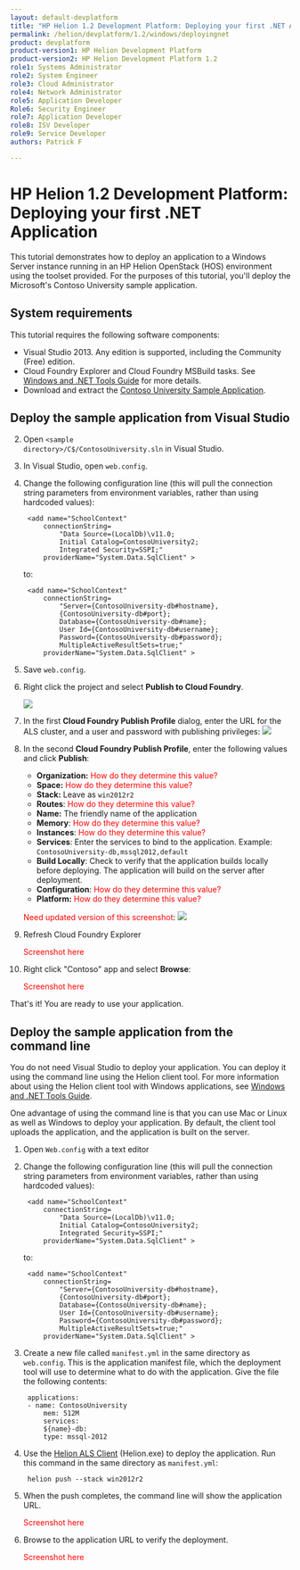 ```yaml
---
layout: default-devplatform
title: "HP Helion 1.2 Development Platform: Deploying your first .NET Application"
permalink: /helion/devplatform/1.2/windows/deployingnet
product: devplatform
product-version1: HP Helion Development Platform
product-version2: HP Helion Development Platform 1.2
role1: Systems Administrator 
role2: System Engineer
role3: Cloud Administrator
role4: Network Administrator
role5: Application Developer
Role6: Security Engineer
role7: Application Developer 
role8: ISV Developer
role9: Service Developer
authors: Patrick F

---
```

<!--UNDER REVISION-->

# HP Helion 1.2 Development Platform: Deploying your first .NET Application 

This tutorial demonstrates how to deploy an application to a Windows Server instance running in an HP Helion OpenStack (HOS) environment using the toolset provided. For the purposes of this tutorial, you'll deploy the Microsoft's Contoso University sample application.

## System requirements

This tutorial requires the following software components:

* Visual Studio 2013. Any edition is supported, including the Community (Free) edition.
* Cloud Foundry Explorer and Cloud Foundry MSBuild tasks. See <a href="/helion/devplatform/1.2/windows/tools_guide">Windows and .NET Tools Guide</a> for more details. 
* Download and extract the <a href="https://code.msdn.microsoft.com/ASPNET-MVC-Application-b01a9fe8">Contoso University Sample Application</a>.

## Deploy the sample application from Visual Studio

2. Open <code>&lt;sample directory&gt;/C$/ContosoUniversity.sln</code> in Visual Studio. 
3. In Visual Studio, open <code>web.config</code>.
4. Change the following configuration line (this will pull the connection string parameters from environment variables, rather than using hardcoded values):

		<add name="SchoolContext" 
			connectionString=
				"Data Source=(LocalDb)\v11.0;
				Initial Catalog=ContosoUniversity2;
				Integrated Security=SSPI;" 
			providerName="System.Data.SqlClient" >
	to:

		<add name="SchoolContext" 
			connectionString=
				"Server={ContosoUniversity-db#hostname},
				{ContosoUniversity-db#port};
				Database={ContosoUniversity-db#name};
				User Id={ContosoUniversity-db#username};
				Password={ContosoUniversity-db#password};
				MultipleActiveResultSets=true;" 
			providerName="System.Data.SqlClient" >
5. Save <code>web.config</code>.
6. Right click the project and select **Publish to Cloud Foundry**.
	
	<img src="images/windows_deploy_contextmenu.png">
 
7. In the first **Cloud Foundry Publish Profile** dialog, enter the URL for the ALS cluster, and a user and password with publishing privileges:
	<img src="images/windows_publish_credentials.png" />
 
8. In the second **Cloud Foundry Publish Profile**, enter the following values and click **Publish**:
	* **Organization:** <span style="color:red">How do they determine this value?</span>
	* **Space:** <span style="color:red">How do they determine this value?</span>
	* **Stack:** Leave as <code>win2012r2</code>
	* **Routes**: <span style="color:red">How do they determine this value?</span>
	* **Name:** The friendly name of the application
	* **Memory**: <span style="color:red">How do they determine this value?</span>
	* **Instances**: <span style="color:red">How do they determine this value?</span>
	* **Services**: Enter the services to bind to the application. Example: <code>ContosoUniversity-db,mssql2012,default</code>
	* **Build Locally**: Check to verify that the application builds locally before deploying. The application will build on the server after deployment.
	* **Configuration**: <span style="color:red">How do they determine this value?</span>
	* **Platform:** <span style="color:red">How do they determine this value?</span>

	<span style="color:red">Need updated version of this screenshot</span>:
	<img src="images/windows_publish_deployinfo.png" /> 
 
17. Refresh Cloud Foundry Explorer
 
	<span style="color:red">Screenshot here</span>
18. Right click "Contoso" app and select **Browse**:
 
	<span style="color:red">Screenshot here</span>

That's it! You are ready to use your application.

## Deploy the sample application from the command line

You do not need Visual Studio to deploy your application. You can deploy it using the command line using the Helion client tool. For more information about using the Helion client tool with Windows applications, see <a href="/helion/devplatform/1.2/windows/tools_guide">Windows and .NET Tools Guide</a>.


One advantage of using the command line is that you can use Mac or Linux as well as Windows to deploy your application. By default, the client tool uploads the application, and the application is built on the server.

1. Open <code>Web.config</code> with a text editor
2. Change the following configuration line (this will pull the connection string parameters from environment variables, rather than using hardcoded values):

		<add name="SchoolContext" 
			connectionString=
				"Data Source=(LocalDb)\v11.0;
				Initial Catalog=ContosoUniversity2;
				Integrated Security=SSPI;" 
			providerName="System.Data.SqlClient" >
	to:

		<add name="SchoolContext" 
			connectionString=
				"Server={ContosoUniversity-db#hostname},
				{ContosoUniversity-db#port};
				Database={ContosoUniversity-db#name};
				User Id={ContosoUniversity-db#username};
				Password={ContosoUniversity-db#password};
				MultipleActiveResultSets=true;" 
			providerName="System.Data.SqlClient" >
1. Create a new file called <code>manifest.yml</code> in the same directory as <code>web.config</code>. This is the application manifest file, which the deployment tool will use to determine what to do with the application. Give the file the following contents:
		
		applications:
		- name: ContosoUniversity
 			mem: 512M
  			services:
    		${name}-db:
      		type: mssql-2012

2. Use the <a href="https://docs.hpcloud.com/helion/devplatform/1.1/als/client/download">Helion ALS Client</a> (Helion.exe) to deploy the application. Run this command in the same directory as <code>manifest.yml</code>:
	
		helion push --stack win2012r2 

3. When the push completes, the command line will show the application URL.

	<span style="color:red">Screenshot here</span> 
5. Browse to the application URL to verify the deployment. 

	<span style="color:red">Screenshot here</span> 